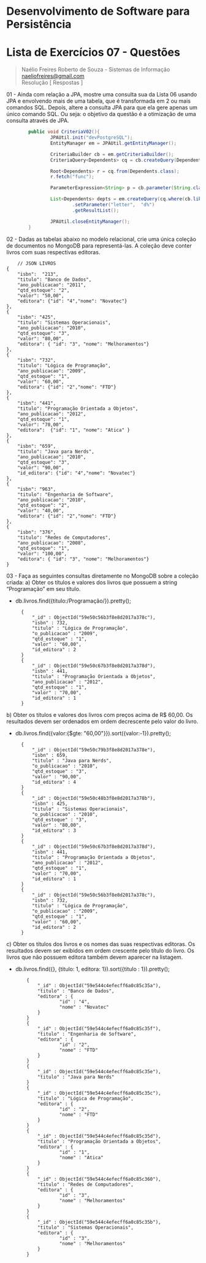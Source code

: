 # Desenvolvimento de Software para Persistência

# Lista de Exercícios 07 - Questões

> Naélio Freires Roberto de Souza - Sistemas de Informação <br>
> naeliofreires@gmail.com <br>
> Resolução [ Respostas ] <br>

01 - Ainda com relação a JPA, mostre uma consulta sua da Lista 06 usando JPA e     envolvendo mais de uma tabela, que é transformada em 2 ou mais comandos SQL. Depois, altere a consulta JPA para que ela gere apenas um único comando SQL. Ou seja: o objetivo da questão é a otimização de uma consulta através de JPA.
```java
        public void CriteriaV02(){
                JPAUtil.init("devPostgreSQL");
                EntityManager em = JPAUtil.getEntityManager();

                CriteriaBuilder cb = em.getCriteriaBuilder();
                CriteriaQuery<Dependents> cq = cb.createQuery(Dependents.class);

                Root<Dependents> r = cq.from(Dependents.class);
                r.fetch("func");

                ParameterExpression<String> p = cb.parameter(String.class, "letter");

                List<Dependents> depts = em.createQuery(cq.where(cb.like(r.get("nome").as(String.class), p)))
                        .setParameter("letter",  "d%")
                        .getResultList();

                JPAUtil.closeEntityManager();
        }
```
02 -  Dadas as tabelas abaixo no modelo relacional, crie uma única coleção de documentos no MongoDB para representá-las. A coleção deve conter livros com suas respectivas editoras. 

        // JSON LIVROS
    { 
        "isbn":  "213", 
        "titulo": "Banco de Dados", 
        "ano_publicacao": "2011", 
        "qtd_estoque": "2", 
        "valor": "50,00",  
        "editora": {"id": "4","nome": "Novatec"}
    },
    {
        "isbn": "425", 
        "titulo": "Sistemas Operacionais", 
        "ano_publicacao": "2010", 
        "qtd_estoque": "3", 
        "valor": "80,00",  
        "editora": { "id": "3", "nome": "Melhoramentos"}
    },
    {
        "isbn": "732", 
        "titulo": "Lógica de Programação", 
        "ano_publicacao": "2009", 
        "qtd_estoque": "1", 
        "valor": "60,00",  
        "editora": {"id": "2","nome": "FTD"}
    },
    {
        "isbn": "441", 
        "titulo": "Programação Orientada a Objetos", 
        "ano_publicacao": "2012", 
        "qtd_estoque": "1", 
        "valor": "70,00",  
        "editora":  {"id": "1", "nome": "Atica" }
    },
    {
        "isbn": "659", 
        "titulo": "Java para Nerds", 
        "ano_publicacao": "2010", 
        "qtd_estoque": "3", 
        "valor": "90,00",  
        "id_editora": {"id": "4","nome": "Novatec"}
    },
    {
        "isbn": "963", 
        "titulo": "Engenharia de Software", 
        "ano_publicacao": "2010", 
        "qtd_estoque": "2", 
        "valor": "40,00",  
        "editora": {"id": "2","nome": "FTD"}
    },
    {
        "isbn": "376", 
        "titulo": "Redes de Computadores", 
        "ano_publicacao": "2008", 
        "qtd_estoque": "1", 
        "valor": "100,00", 
        "editora": { "id": "3", "nome": "Melhoramentos"}
    }

03 - Faça as seguintes consultas diretamente no MongoDB sobre a coleção criada:
a) Obter os títulos e valores dos livros que possuem a string “Programação” em seu título. 
- db.livros.find({titulo:/Programação/}).pretty();

        {
        	"_id" : ObjectId("59e50c56b3f8e8d2017a378c"),
        	"isbn" : 732,
        	"titulo" : "Lógica de Programação",
        	"o_publicacao" : "2009",
        	"qtd_estoque" : "1",
        	"valor" : "60,00",
        	"id_editora" : 2
        }
        {
        	"_id" : ObjectId("59e50c67b3f8e8d2017a378d"),
        	"isbn" : 441,
        	"titulo" : "Programação Orientada a Objetos",
        	"ano_publicacao" : "2012",
        	"qtd_estoque" : "1",
        	"valor" : "70,00",
        	"id_editora" : 1
        }
b) Obter os títulos e valores dos livros com preços acima de R$ 60,00. Os
resultados devem ser ordenados em ordem decrescente pelo valor do livro. 
- db.livros.find({valor:{$gte: "60,00"}}).sort({valor:-1}).pretty();

        {
        	"_id" : ObjectId("59e50c79b3f8e8d2017a378e"),
        	"isbn" : 659,
        	"titulo" : "Java para Nerds",
        	"o_publicacao" : "2010",
        	"qtd_estoque" : "3",
        	"valor" : "90,00",
        	"id_editora" : 4
        }
        {
        	"_id" : ObjectId("59e50c48b3f8e8d2017a378b"),
        	"isbn" : 425,
        	"titulo" : "Sistemas Operacionais",
        	"o_publicacao" : "2010",
        	"qtd_estoque" : "3",
        	"valor" : "80,00",
        	"id_editora" : 3
        }
        {
        	"_id" : ObjectId("59e50c67b3f8e8d2017a378d"),
        	"isbn" : 441,
        	"titulo" : "Programação Orientada a Objetos",
        	"ano_publicacao" : "2012",
        	"qtd_estoque" : "1",
        	"valor" : "70,00",
        	"id_editora" : 1
        }
        {
        	"_id" : ObjectId("59e50c56b3f8e8d2017a378c"),
        	"isbn" : 732,
        	"titulo" : "Lógica de Programação",
        	"o_publicacao" : "2009",
        	"qtd_estoque" : "1",
        	"valor" : "60,00",
        	"id_editora" : 2
        }

c) Obter os títulos dos livros e os nomes das suas respectivas editoras. Os resultados devem ser exibidos em ordem crescente pelo título do livro. Os livros que não possuem editora também devem aparecer na listagem. 

-   db.livros.find({}, {titulo: 1, editora: 1}).sort({titulo : 1}).pretty();

    
            {
                "_id" : ObjectId("59e544c4efecff6a0c85c35a"),
                "titulo" : "Banco de Dados",
                "editora" : {
                        "id" : "4",
                        "nome" : "Novatec"
                }
            }
            {
                "_id" : ObjectId("59e544c4efecff6a0c85c35f"),
                "titulo" : "Engenharia de Software",
                "editora" : {
                        "id" : "2",
                        "nome" : "FTD"
                }
            }
            {
                "_id" : ObjectId("59e544c4efecff6a0c85c35e"),
                "titulo" : "Java para Nerds"
            }
            {
                "_id" : ObjectId("59e544c4efecff6a0c85c35c"),
                "titulo" : "Lógica de Programação",
                "editora" : {
                        "id" : "2",
                        "nome" : "FTD"
                }
            }
            {
                "_id" : ObjectId("59e544c4efecff6a0c85c35d"),
                "titulo" : "Programação Orientada a Objetos",
                "editora" : {
                        "id" : "1",
                        "nome" : "Atica"
                }
            }
            {
                "_id" : ObjectId("59e544c4efecff6a0c85c360"),
                "titulo" : "Redes de Computadores",
                "editora" : {
                        "id" : "3",
                        "nome" : "Melhoramentos"
                }
            }
            {
                "_id" : ObjectId("59e544c4efecff6a0c85c35b"),
                "titulo" : "Sistemas Operacionais",
                "editora" : {
                        "id" : "3",
                        "nome" : "Melhoramentos"
                }
            }




